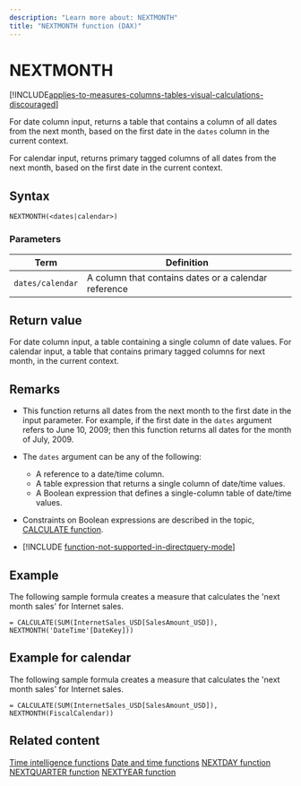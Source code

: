 ```yaml
---
description: "Learn more about: NEXTMONTH"
title: "NEXTMONTH function (DAX)"
---
```

# NEXTMONTH

[!INCLUDE[applies-to-measures-columns-tables-visual-calculations-discouraged](includes/applies-to-measures-columns-tables-visual-calculations-discouraged.md)]

For date column input, returns a table that contains a column of all dates from the next month, based on the first date in the `dates` column in the current context.

For calendar input, returns primary tagged columns of all dates from the next month, based on the first date in the current context.

## Syntax

```dax
NEXTMONTH(<dates|calendar>)
```

### Parameters

|Term|Definition|
|--------|--------------|
|`dates/calendar`|A column that contains dates or a calendar reference|

## Return value

For date column input, a table containing a single column of date values.
For calendar input, a table that contains primary tagged columns for next month, in the current context.

## Remarks

- This function returns all dates from the next month to the first date in the input parameter. For example, if the first date in the `dates` argument refers to June 10, 2009; then this function returns all dates for the month of July, 2009.

- The `dates` argument can be any of the following:
  - A reference to a date/time column.
  - A table expression that returns a single column of date/time values.
  - A Boolean expression that defines a single-column table of date/time values.

- Constraints on Boolean expressions are described in the topic, [CALCULATE function](calculate-function-dax.md).

- [!INCLUDE [function-not-supported-in-directquery-mode](includes/function-not-supported-in-directquery-mode.md)]

## Example

The following sample formula creates a measure that calculates the 'next month sales' for Internet sales.

```dax
= CALCULATE(SUM(InternetSales_USD[SalesAmount_USD]), NEXTMONTH('DateTime'[DateKey]))
```

## Example for calendar

The following sample formula creates a measure that calculates the 'next month sales' for Internet sales.

```dax
= CALCULATE(SUM(InternetSales_USD[SalesAmount_USD]), NEXTMONTH(FiscalCalendar))
```

## Related content

[Time intelligence functions](time-intelligence-functions-dax.md)
[Date and time functions](date-and-time-functions-dax.md)
[NEXTDAY function](nextday-function-dax.md)
[NEXTQUARTER function](nextquarter-function-dax.md)
[NEXTYEAR function](nextyear-function-dax.md)
